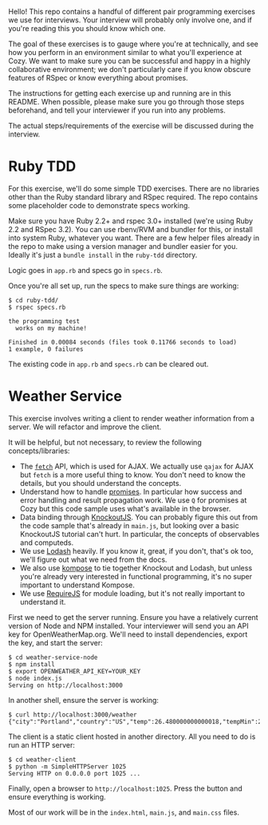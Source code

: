 Hello!
This repo contains a handful of different pair programming exercises
we use for interviews. Your interview will probably only involve one,
and if you're reading this you should know which one.

The goal of these exercises is to gauge where you're at technically,
and see how you perform in an environment similar to what you'll experience at Cozy.
We want to make sure you can be successful and happy in a highly collaborative environment;
we don't particularly care if you know obscure features of RSpec
or know everything about promises.

The instructions for getting each exercise up and running are in this README.
When possible, please make sure you go through those steps beforehand,
and tell your interviewer if you run into any problems.

The actual steps/requirements of the exercise will be discussed during the interview.

Ruby TDD
===

For this exercise, we'll do some simple TDD exercises.
There are no libraries other than the Ruby standard library and RSpec required.
The repo contains some placeholder code to demonstrate specs working.

Make sure you have Ruby 2.2+ and rspec 3.0+ installed (we're using Ruby 2.2 and RSpec 3.2).
You can use rbenv/RVM and bundler for this, or install into system Ruby, whatever you want.
There are a few helper files already in the repo to make using a version manager and bundler easier for you.
Ideally it's just a `bundle install` in the `ruby-tdd` directory.

Logic goes in `app.rb` and specs go in `specs.rb`.

Once you're all set up, run the specs to make sure things are working:

```
$ cd ruby-tdd/
$ rspec specs.rb 

the programming test
  works on my machine!

Finished in 0.00084 seconds (files took 0.11766 seconds to load)
1 example, 0 failures
```

The existing code in `app.rb` and `specs.rb` can be cleared out.


Weather Service
===

This exercise involves writing a client to render weather information from
a server. We will refactor and improve the client.

It will be helpful, but not necessary, to review the following concepts/libraries:

- The [`fetch`](https://davidwalsh.name/fetch) API, which is used for AJAX.
  We actually use `qajax` for AJAX but `fetch` is a more useful thing to know.
  You don't need to know the details, but you should understand the concepts.
- Understand how to handle [promises](https://davidwalsh.name/promises).
  In particular how success and error handling and result propagation work.
  We use `Q` for promises at Cozy but this code sample
  uses what's available in the browser.
- Data binding through [KnockoutJS](http://knockoutjs.com/documentation/introduction.html).
  You can probably figure this out from the code sample that's already in `main.js`,
  but looking over a basic KnockoutJS tutorial can't hurt.
  In particular, the concepts of observables and computeds.
- We use [Lodash](https://lodash.com/docs) heavily.
  If you know it, great, if you don't, that's ok too,
  we'll figure out what we need from the docs.
- We also use [kompose](https://github.com/pietvanzoen/knockout-kompose)
  to tie together Knockout and Lodash, but unless you're already very interested
  in functional programming, it's no super important to understand Kompose.
- We use [RequireJS](https://requirejs.org) for module loading,
  but it's not really important to understand it.

First we need to get the server running.
Ensure you have a relatively current version of Node and NPM installed.
Your interviewer will send you an API key for OpenWeatherMap.org.
We'll need to install dependencies, export the key, and start the server:

```
$ cd weather-service-node
$ npm install
$ export OPENWEATHER_API_KEY=YOUR_KEY
$ node index.js
Serving on http://localhost:3000
```

In another shell, ensure the server is working:

```
$ curl http://localhost:3000/weather
{"city":"Portland","country":"US","temp":26.480000000000018,"tempMin":25,"tempMax":28.33000000000004,"weather":"Clouds","windSpeed":3.1,"windDirection":20}
```

The client is a static client hosted in another directory.
All you need to do is run an HTTP server:

```
$ cd weather-client
$ python -m SimpleHTTPServer 1025
Serving HTTP on 0.0.0.0 port 1025 ...
```

Finally, open a browser to `http://localhost:1025`.
Press the button and ensure everything is working.

Most of our work will be in the `index.html`, `main.js`, and `main.css` files.
